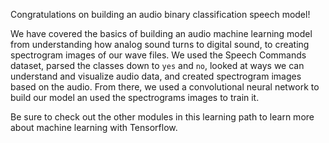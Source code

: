 Congratulations on building an audio binary classification speech model!  

We have covered the basics of building an audio machine learning model from understanding how analog sound turns to digital sound, to creating spectrogram images of our wave files. We used the Speech Commands dataset, parsed the classes down to `yes` and `no`, looked at ways we can understand and visualize audio data, and created spectrogram images based on the audio. From there, we used a convolutional neural network to build our model an used the spectrograms images to train it. 

Be sure to check out the other modules in this learning path to learn more about machine learning with Tensorflow.